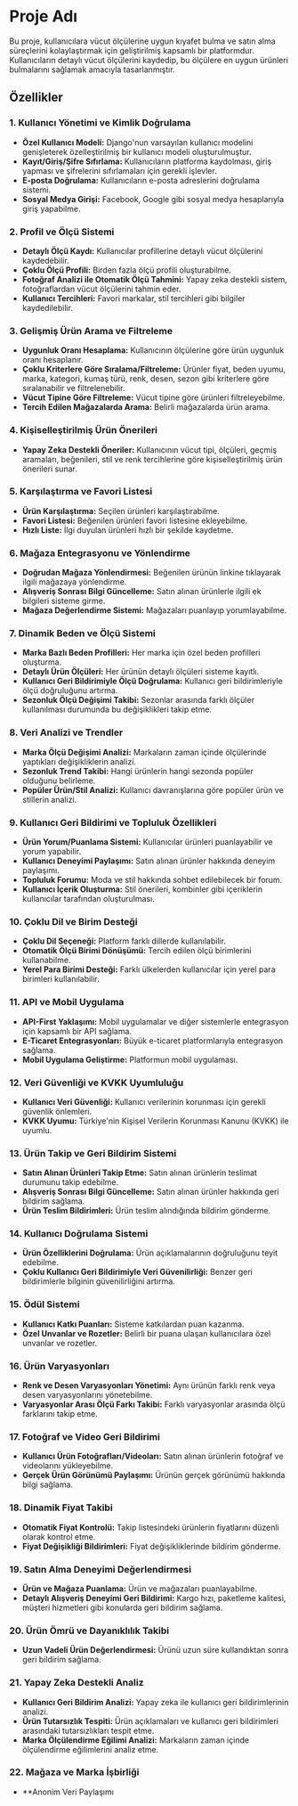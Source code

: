 # Proje Adı

Bu proje, kullanıcılara vücut ölçülerine uygun kıyafet bulma ve satın alma süreçlerini kolaylaştırmak için geliştirilmiş kapsamlı bir platformdur. Kullanıcıların detaylı vücut ölçülerini kaydedip, bu ölçülere en uygun ürünleri bulmalarını sağlamak amacıyla tasarlanmıştır.

## Özellikler

### 1. Kullanıcı Yönetimi ve Kimlik Doğrulama

- **Özel Kullanıcı Modeli:** Django'nun varsayılan kullanıcı modelini genişleterek özelleştirilmiş bir kullanıcı modeli oluşturulmuştur.
- **Kayıt/Giriş/Şifre Sıfırlama:** Kullanıcıların platforma kaydolması, giriş yapması ve şifrelerini sıfırlamaları için gerekli işlevler.
- **E-posta Doğrulama:** Kullanıcıların e-posta adreslerini doğrulama sistemi.
- **Sosyal Medya Girişi:** Facebook, Google gibi sosyal medya hesaplarıyla giriş yapabilme.

### 2. Profil ve Ölçü Sistemi

- **Detaylı Ölçü Kaydı:** Kullanıcılar profillerine detaylı vücut ölçülerini kaydedebilir.
- **Çoklu Ölçü Profili:** Birden fazla ölçü profili oluşturabilme.
- **Fotoğraf Analizi ile Otomatik Ölçü Tahmini:** Yapay zeka destekli sistem, fotoğraflardan vücut ölçülerini tahmin eder.
- **Kullanıcı Tercihleri:** Favori markalar, stil tercihleri gibi bilgiler kaydedilebilir.

### 3. Gelişmiş Ürün Arama ve Filtreleme

- **Uygunluk Oranı Hesaplama:** Kullanıcının ölçülerine göre ürün uygunluk oranı hesaplanır.
- **Çoklu Kriterlere Göre Sıralama/Filtreleme:** Ürünler fiyat, beden uyumu, marka, kategori, kumaş türü, renk, desen, sezon gibi kriterlere göre sıralanabilir ve filtrelenebilir.
- **Vücut Tipine Göre Filtreleme:** Vücut tipine göre ürünleri filtreleyebilme.
- **Tercih Edilen Mağazalarda Arama:** Belirli mağazalarda ürün arama.

### 4. Kişiselleştirilmiş Ürün Önerileri

- **Yapay Zeka Destekli Öneriler:** Kullanıcının vücut tipi, ölçüleri, geçmiş aramaları, beğenileri, stil ve renk tercihlerine göre kişiselleştirilmiş ürün önerileri sunar.

### 5. Karşılaştırma ve Favori Listesi

- **Ürün Karşılaştırma:** Seçilen ürünleri karşılaştırabilme.
- **Favori Listesi:** Beğenilen ürünleri favori listesine ekleyebilme.
- **Hızlı Liste:** İlgi duyulan ürünleri hızlı bir şekilde kaydetme.

### 6. Mağaza Entegrasyonu ve Yönlendirme

- **Doğrudan Mağaza Yönlendirmesi:** Beğenilen ürünün linkine tıklayarak ilgili mağazaya yönlendirme.
- **Alışveriş Sonrası Bilgi Güncelleme:** Satın alınan ürünlerle ilgili ek bilgileri sisteme girme.
- **Mağaza Değerlendirme Sistemi:** Mağazaları puanlayıp yorumlayabilme.

### 7. Dinamik Beden ve Ölçü Sistemi

- **Marka Bazlı Beden Profilleri:** Her marka için özel beden profilleri oluşturma.
- **Detaylı Ürün Ölçüleri:** Her ürünün detaylı ölçüleri sisteme kayıtlı.
- **Kullanıcı Geri Bildirimiyle Ölçü Doğrulama:** Kullanıcı geri bildirimleriyle ölçü doğruluğunu artırma.
- **Sezonluk Ölçü Değişimi Takibi:** Sezonlar arasında farklı ölçüler kullanılması durumunda bu değişiklikleri takip etme.

### 8. Veri Analizi ve Trendler

- **Marka Ölçü Değişimi Analizi:** Markaların zaman içinde ölçülerinde yaptıkları değişikliklerin analizi.
- **Sezonluk Trend Takibi:** Hangi ürünlerin hangi sezonda popüler olduğunu belirleme.
- **Popüler Ürün/Stil Analizi:** Kullanıcı davranışlarına göre popüler ürün ve stillerin analizi.

### 9. Kullanıcı Geri Bildirimi ve Topluluk Özellikleri

- **Ürün Yorum/Puanlama Sistemi:** Kullanıcılar ürünleri puanlayabilir ve yorum yapabilir.
- **Kullanıcı Deneyimi Paylaşımı:** Satın alınan ürünler hakkında deneyim paylaşımı.
- **Topluluk Forumu:** Moda ve stil hakkında sohbet edilebilecek bir forum.
- **Kullanıcı İçerik Oluşturma:** Stil önerileri, kombinler gibi içeriklerin kullanıcılar tarafından oluşturulması.

### 10. Çoklu Dil ve Birim Desteği

- **Çoklu Dil Seçeneği:** Platform farklı dillerde kullanılabilir.
- **Otomatik Ölçü Birimi Dönüşümü:** Tercih edilen ölçü birimlerini kullanabilme.
- **Yerel Para Birimi Desteği:** Farklı ülkelerden kullanıcılar için yerel para birimleri kullanılabilir.

### 11. API ve Mobil Uygulama

- **API-First Yaklaşımı:** Mobil uygulamalar ve diğer sistemlerle entegrasyon için kapsamlı bir API sağlama.
- **E-Ticaret Entegrasyonları:** Büyük e-ticaret platformlarıyla entegrasyon sağlama.
- **Mobil Uygulama Geliştirme:** Platformun mobil uygulaması.

### 12. Veri Güvenliği ve KVKK Uyumluluğu

- **Kullanıcı Veri Güvenliği:** Kullanıcı verilerinin korunması için gerekli güvenlik önlemleri.
- **KVKK Uyumu:** Türkiye'nin Kişisel Verilerin Korunması Kanunu (KVKK) ile uyumlu.

### 13. Ürün Takip ve Geri Bildirim Sistemi

- **Satın Alınan Ürünleri Takip Etme:** Satın alınan ürünlerin teslimat durumunu takip edebilme.
- **Alışveriş Sonrası Bilgi Güncelleme:** Satın alınan ürünler hakkında geri bildirim sağlama.
- **Ürün Teslim Bildirimleri:** Ürün teslim alındığında bildirim gönderme.

### 14. Kullanıcı Doğrulama Sistemi

- **Ürün Özelliklerini Doğrulama:** Ürün açıklamalarının doğruluğunu teyit edebilme.
- **Çoklu Kullanıcı Geri Bildirimiyle Veri Güvenilirliği:** Benzer geri bildirimlerle bilginin güvenilirliğini artırma.

### 15. Ödül Sistemi

- **Kullanıcı Katkı Puanları:** Sisteme katkılardan puan kazanma.
- **Özel Unvanlar ve Rozetler:** Belirli bir puana ulaşan kullanıcılara özel unvanlar ve rozetler.

### 16. Ürün Varyasyonları

- **Renk ve Desen Varyasyonları Yönetimi:** Aynı ürünün farklı renk veya desen varyasyonlarını yönetebilme.
- **Varyasyonlar Arası Ölçü Farkı Takibi:** Farklı varyasyonlar arasında ölçü farklarını takip etme.

### 17. Fotoğraf ve Video Geri Bildirimi

- **Kullanıcı Ürün Fotoğrafları/Videoları:** Satın alınan ürünlerin fotoğraf ve videolarını yükleyebilme.
- **Gerçek Ürün Görünümü Paylaşımı:** Ürünün gerçek görünümü hakkında bilgi sağlama.

### 18. Dinamik Fiyat Takibi

- **Otomatik Fiyat Kontrolü:** Takip listesindeki ürünlerin fiyatlarını düzenli olarak kontrol etme.
- **Fiyat Değişikliği Bildirimleri:** Fiyat değişikliklerinde bildirim gönderme.

### 19. Satın Alma Deneyimi Değerlendirmesi

- **Ürün ve Mağaza Puanlama:** Ürün ve mağazaları puanlayabilme.
- **Detaylı Alışveriş Deneyimi Geri Bildirimi:** Kargo hızı, paketleme kalitesi, müşteri hizmetleri gibi konularda geri bildirim sağlama.

### 20. Ürün Ömrü ve Dayanıklılık Takibi

- **Uzun Vadeli Ürün Değerlendirmesi:** Ürünü uzun süre kullandıktan sonra geri bildirim sağlama.

### 21. Yapay Zeka Destekli Analiz

- **Kullanıcı Geri Bildirim Analizi:** Yapay zeka ile kullanıcı geri bildirimlerinin analizi.
- **Ürün Tutarsızlık Tespiti:** Ürün açıklamaları ve kullanıcı geri bildirimleri arasındaki tutarsızlıkları tespit etme.
- **Marka Ölçülendirme Eğilimi Analizi:** Markaların zaman içinde ölçülendirme eğilimlerini analiz etme.

### 22. Mağaza ve Marka İşbirliği

- **Anonim Veri Paylaşımı
